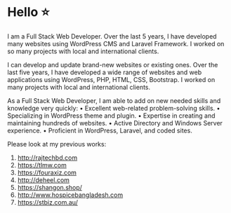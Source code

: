# Hello :star:

I am a Full Stack Web Developer. Over the last 5 years, I have developed many websites using WordPress CMS and Laravel Framework. I worked on so many projects with local and international clients. 

I can develop and update brand-new websites or existing ones. Over the last five years, I have developed a wide range of websites and web applications using WordPress, PHP, HTML, CSS, Bootstrap. I worked on many projects with local and international clients.

As a Full Stack Web Developer, I am able to add on new needed skills and knowledge very quickly:
• Excellent web-related problem-solving skills.
• Specializing in WordPress theme and plugin.
• Expertise in creating and maintaining hundreds of websites.
• Active Directory and Windows Server experience.
• Proficient in WordPress, Laravel, and coded sites.

Please look at my previous works:
1. http://rajtechbd.com
2. https://tlmw.com
3. https://fouraxiz.com
4. http://deheel.com
5. https://shangon.shop/
6. http://www.hospicebangladesh.com
7. https://stbiz.com.au/
